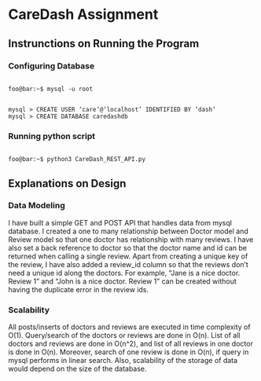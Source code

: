 # CareDash Assignment

## Instrunctions on Running the Program
### Configuring Database
```console

foo@bar:~$ mysql -u root

```

```console

mysql > CREATE USER ‘care’@‘localhost’ IDENTIFIED BY ‘dash’
mysql > CREATE DATABASE caredashdb

```

### Running python script
```console

foo@bar:~$ python3 CareDash_REST_API.py

```

## Explanations on Design
### Data Modeling
I have built a simple GET and POST API that handles data from mysql database. I created a one to many relationship between Doctor model and Review model so that one doctor has relationship with many reviews. I have also set a back reference to doctor so that the doctor name and id can be returned when calling a single review. Apart from creating a unique key of the review, I have also added a review_id column so that the reviews don’t need a unique id along the doctors. For example, “Jane is a nice doctor. Review 1” and “John is a nice doctor. Review 1” can be created without having the duplicate error in the review ids. 

### Scalability
All posts/inserts of doctors and reviews are executed in time complexity of O(1). Query/search of the doctors or reviews are done in O(n). List of all doctors and reviews are done in O(n^2),  and list of all reviews in one doctor is done in O(n). Moreover, search of one review is done in O(n), if query in mysql performs in linear search. Also, scalability of the storage of data would depend on the size of the database. 

